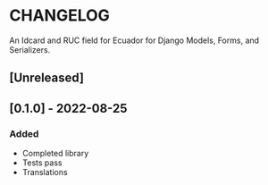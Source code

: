 # CHANGELOG
An Idcard and RUC field for Ecuador for Django Models, Forms, and Serializers.

## [Unreleased]

## [0.1.0] - 2022-08-25

### Added
- Completed library
- Tests pass
- Translations
